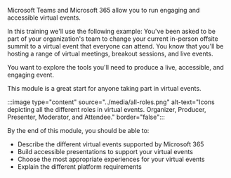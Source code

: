 Microsoft Teams and Microsoft 365 allow you to run engaging and accessible virtual events.

In this training we'll use the following example: You've been asked to be part of your organization's team to change your current in-person offsite summit to a virtual event that everyone can attend. You know that you'll be hosting a range of virtual meetings, breakout sessions, and live events.

You want to explore the tools you'll need to produce a live, accessible, and engaging event.

This module is a great start for anyone taking part in virtual events.

:::image type="content" source="../media/all-roles.png" alt-text="Icons depicting all the different roles in virtual events. Organizer, Producer, Presenter, Moderator, and Attendee." border="false":::

By the end of this module, you should be able to:

- Describe the different virtual events supported by Microsoft 365
- Build accessible presentations to support your virtual events
- Choose the most appropriate experiences for your virtual events
- Explain the different platform requirements
